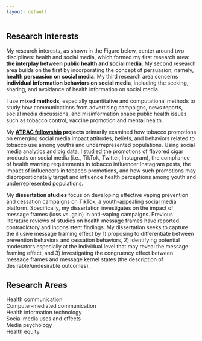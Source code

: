 ```yaml
---
layout: default
---
```


## Research interests

My research interests, as shown in the Figure below, center around two disciplines: health and social media, which formed my first research area: **the interplay between public health and social media**. My second research area builds on the first by incorporating the concept of persuasion, namely, **health persuasion on social media**. My third research area concerns **individual information behaviors on social media**, including the seeking, sharing, and avoidance of health information on social media. 




I use **mixed methods**, especially quantitative and computational methods to study how communications from advertising campaigns, news reports, social media discussions, and misinformation shape public health issues such as tobacco control, vaccine promotion and mental health.

My **[ATRAC fellowship](https://professional.heart.org/en/research-programs/a-trac) projects** primarily examined how tobacco promotions on emerging social media impact attitudes, beliefs, and behaviors related to tobacco use among youths and underrepresented populations. Using social media analytics and big data, I studied the promotions of flavored cigar products on social media (i.e., TikTok, Twitter, Instagram), the compliance of health warning requirements in tobacco influencer Instagram posts, the impact of influencers in tobacco promotions, and how such promotions may disproportionately target and influence health perceptions among youth and underrepresented populations.

My **dissertation studies** focus on developing effective vaping prevention and cessation campaigns on TikTok, a youth-appealing social media platform. Specifically, my dissertation investigates on the impact of message frames (loss vs. gain) in anti-vaping campaigns. Previous literature reviews of studies on health message frames have reported contradictory and inconsistent findings. My dissertation seeks to capture the illusive message framing effect by 1) proposing to differentiate between prevention behaviors and cessation behaviors, 2) identifying potential moderators especially at the individual level that may reveal the message framing effect, and 3) investigating the congruency effect between message frames and message kernel states (the description of desirable/undesirable outcomes).

## Research Areas
Health communication <br />
Computer-mediated communication <br />
Health information technology <br />
Social media uses and effects <br />
Media psychology <br />
Health equity <br />


&nbsp;
&nbsp;
&nbsp;
&nbsp;
&nbsp;
&nbsp;
&nbsp;
&nbsp;
&nbsp;
&nbsp;
&nbsp;
&nbsp;
&nbsp;
&nbsp;
&nbsp;
&nbsp;
